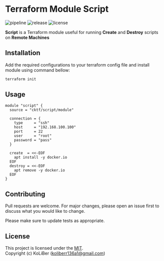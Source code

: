 # Terraform Module Script

![pipeline](https://github.com/cktf/terraform-module-script/actions/workflows/cicd.yml/badge.svg)
![release](https://img.shields.io/github/v/release/cktf/terraform-module-script?display_name=tag)
![license](https://img.shields.io/github/license/cktf/terraform-module-script)

**Script** is a Terraform module useful for running **Create** and **Destroy** scripts on **Remote Machines**

## Installation

Add the required configurations to your terraform config file and install module using command bellow:

```bash
terraform init
```

## Usage

```hcl
module "script" {
  source = "cktf/script/module"

  connection = {
    type     = "ssh"
    host     = "192.168.100.100"
    port     = 22
    user     = "root"
    password = "pass"
  }

  create  = <<-EOF
    apt install -y docker.io
  EOF
  destroy = <<-EOF
    apt remove -y docker.io
  EOF
}
```

## Contributing

Pull requests are welcome. For major changes, please open an issue first to discuss what you would like to change.

Please make sure to update tests as appropriate.

## License

This project is licensed under the [MIT](LICENSE.md).  
Copyright (c) KoLiBer (koliberr136a1@gmail.com)
